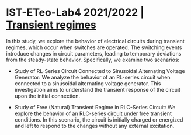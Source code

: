 # IST-ETeo-Lab4 2021/2022 | [Transient regimes](et2022_lab4.pdf)

In this study, we explore the behavior of electrical circuits during transient regimes, which occur when switches are operated. The switching events introduce changes in circuit parameters, leading to temporary deviations from the steady-state behavior. Specifically, we examine two scenarios:

- Study of RL-Series Circuit Connected to Sinusoidal Alternating Voltage Generator: We analyze the behavior of an RL-series circuit when connected to a sinusoidal alternating voltage generator. This investigation aims to understand the transient response of the circuit upon the initial connection.

- Study of Free (Natural) Transient Regime in RLC-Series Circuit: We explore the behavior of an RLC-series circuit under free transient conditions. In this scenario, the circuit is initially charged or energized and left to respond to the changes without any external excitation.
